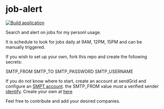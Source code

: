 # job-alert
[![Build application](https://github.com/ByIvo/job-alert/actions/workflows/build.yaml/badge.svg)](https://github.com/ByIvo/job-alert/actions/workflows/build.yaml)

Search and alert on jobs for my personl usage.

It is schedule to look for jobs daily at 9AM, 12PM, 15PM and can be manually triggered.

If you wish to set up your own, fork this repo and create the following secrets:

SMTP_FROM
SMTP_TO
SMTP_PASSWORD
SMTP_USERNAME

If you do not know where to start, create an account at sendGrid and configure an [SMPT account](https://app.sendgrid.com/guide/integrate/langs/smtp).
the SMTP_FROM value must a verified sender [identify](https://www.twilio.com/docs/sendgrid/for-developers/sending-email/sender-identity). Create your own at [here](https://app.sendgrid.com/settings/sender_auth/senders)


Feel free to contribute and add your desired companies.
